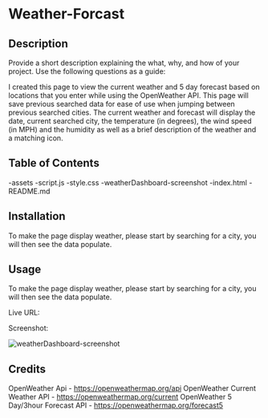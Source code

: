 # Weather-Forcast

## Description

Provide a short description explaining the what, why, and how of your project. Use the following questions as a guide:

I created this page to view the current weather and 5 day forecast based on locations that you enter while using the OpenWeather API. This page will save previous searched data for ease of use when jumping between previous searched cities. The current weather and forecast will display the date, current searched city, the temperature (in degrees), the wind speed (in MPH) and the humidity as well as a brief description of the weather and a matching icon. 


## Table of Contents

-assets
    -script.js
    -style.css
    -weatherDashboard-screenshot
-index.html
-README.md

## Installation

To make the page display weather, please start by searching for a city, you will then see the data populate. 

## Usage
To make the page display weather, please start by searching for a city, you will then see the data populate. 

Live URL:

Screenshot:

![weatherDashboard-screenshot](https://user-images.githubusercontent.com/122697165/223613474-551d4aef-f500-464d-b2db-0e4163cd7a26.png)




## Credits

OpenWeather Api - https://openweathermap.org/api
OpenWeather Current Weather API - https://openweathermap.org/current
OpenWeather 5 Day/3hour Forecast API - https://openweathermap.org/forecast5


